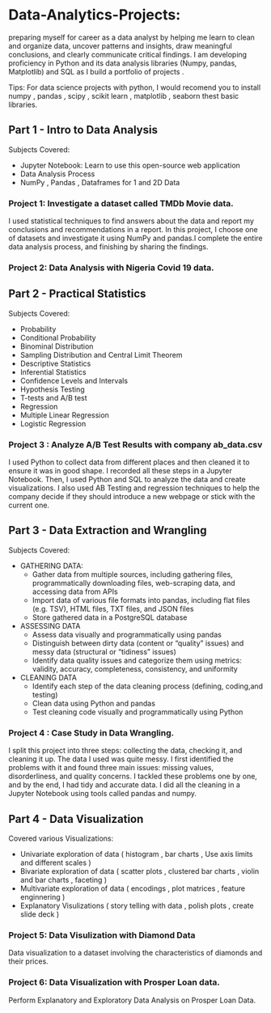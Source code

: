 # Data-Analytics-Projects:
 

preparing myself for career as a data analyst by helping me learn to clean and organize data,
uncover patterns and insights, draw meaningful conclusions, and clearly communicate critical findings. I am developing proficiency
in Python and its data analysis libraries (Numpy, pandas, Matplotlib) and SQL as I build a portfolio of projects .

Tips: For data science projects with python, I would recomend you to install numpy , pandas , scipy , scikit learn , matplotlib , 
seaborn thest basic libraries. 


## Part 1 - Intro to Data Analysis

Subjects Covered:
* Jupyter Notebook: Learn to use this open-source web application 
* Data Analysis Process
* NumPy , Pandas , Dataframes for 1 and 2D Data

### Project 1:  Investigate a dataset called TMDb Movie data.
I used statistical techniques to find answers about the data and report my conclusions and recommendations in a report. In this project, I choose one of datasets and investigate it using NumPy and pandas.I complete the entire data analysis process, and finishing by sharing the findings. 

### Project 2: Data Analysis with Nigeria Covid 19 data.




## Part 2 - Practical Statistics 

Subjects Covered:
* Probability
* Conditional Probability
* Binominal Distribution
* Sampling Distribution and Central Limit Theorem
* Descriptive Statistics
* Inferential Statistics
* Confidence Levels and Intervals
* Hypothesis Testing
* T-tests and A/B test
* Regression
* Multiple Linear Regression
* Logistic Regression

### Project 3 : Analyze A/B Test Results with company ab_data.csv 
I used Python to collect data from different places and then cleaned it to ensure it was in good shape. I recorded all these steps in a Jupyter Notebook. Then, I used Python and SQL to analyze the data and create visualizations. I also used AB Testing and regression techniques to help the company decide if they should introduce a new webpage or stick with the current one. 




## Part 3 - Data Extraction and Wrangling

Subjects Covered:
* GATHERING DATA: 
   * Gather data from multiple sources, including gathering files, programmatically downloading files, web-scraping data, 
     and accessing data from APIs
   * Import data of various file formats into pandas, including flat files (e.g. TSV), HTML files, TXT files, and JSON files
   * Store gathered data in a PostgreSQL database
* ASSESSING DATA 
   * Assess data visually and programmatically using pandas
   * Distinguish between dirty data (content or “quality” issues) and messy data (structural or “tidiness” issues)
   * Identify data quality issues and categorize them using metrics: validity, accuracy, completeness, consistency, and uniformity
* CLEANING DATA 
   * Identify each step of the data cleaning process (defining, coding,and testing)
   * Clean data using Python and pandas
   * Test cleaning code visually and programmatically using Python
   
### Project 4 : Case Study in Data Wrangling.
I split this project into three steps: collecting the data, checking it, and cleaning it up. The data I used was quite messy. I first identified the problems with it and found three main issues: missing values, disorderliness, and quality concerns. I tackled these problems one by one, and by the end, I had tidy and accurate data. I did all the cleaning in a Jupyter Notebook using tools called pandas and numpy.





## Part 4 - Data Visualization

Covered various Visualizations:
* Univariate exploration of data ( histogram , bar charts , Use axis limits and different scales ) 
* Bivariate exploration of data ( scatter plots , clustered bar charts , violin and bar charts , faceting )
* Multivariate exploration of data ( encodings , plot matrices , feature enginnering )
* Explanatory Visulizations ( story telling with data ,  polish plots , create slide deck ) 

### Project 5: Data Visulization with Diamond Data
Data visualization to a dataset involving the characteristics of diamonds and their prices.

### Project 6: Data Visualization with Prosper Loan data.
Perform Explanatory and Exploratory Data Analysis on Prosper Loan Data.










